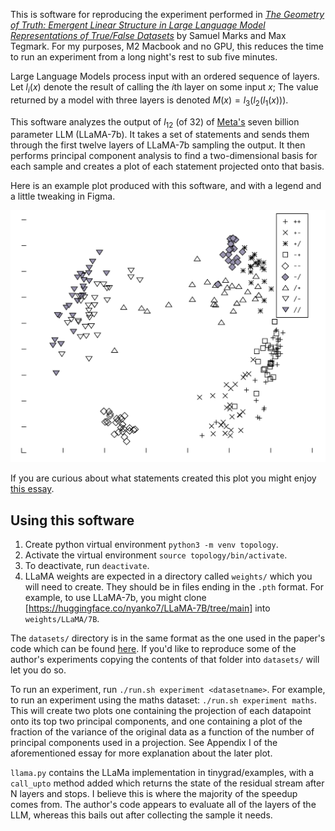 This is software for reproducing the experiment performed in [_The
Geometry of Truth: Emergent Linear Structure in Large Language Model
Representations of True/False
Datasets_](https://arxiv.org/abs/2310.06824) by Samuel Marks and Max
Tegmark. For my purposes, M2 Macbook and no GPU, this reduces the time
to run an experiment from a long night's rest to sub five minutes.

Large Language Models process input with an ordered sequence of
layers. Let $l_i(x)$ denote the result of calling the $i$th layer on
some input $x$; The value returned by a model with three layers is
denoted $M(x) = l_3(l_2(l_1(x)))$.

This software analyzes the output of $l_{12}$ (of $32$) of
[Meta's](https://arxiv.org/pdf/2302.13971.pdf) seven billion parameter
LLM (LLaMA-7b). It takes a set of statements and sends them through
the first twelve layers of LLaMA-7b sampling the output. It then
performs principal component analysis to find a two-dimensional basis
for each sample and creates a plot of each statement projected onto
that basis.

Here is an example plot produced with this software, and with a legend
and a little tweaking in Figma.

![](/maths-demo.svg)

If you are curious about what statements created this plot you might enjoy
[this essay](https://percisely.xyz/the-geometry-of-truth).

## Using this software

1. Create python virtual environment `python3 -m venv topology`.
2. Activate the virtual environment `source topology/bin/activate`.
3. To deactivate, run `deactivate`.
4. LLaMA weights are expected in a directory called `weights/` which
   you will need to create. They should be in files ending in the
   `.pth` format. For example, to use LLaMA-7b, you might clone
   [https://huggingface.co/nyanko7/LLaMA-7B/tree/main] into
   `weights/LLaMA/7B`.

The `datasets/` directory is in the same format as the one used in the
paper's code which can be found
[here](https://github.com/saprmarks/geometry-of-truth/tree/91b223224699754efe83bbd3cae04d434dda0760/datasets). If
you'd like to reproduce some of the author's experiments copying the
contents of that folder into `datasets/` will let you do so.

To run an experiment, run `./run.sh experiment <datasetname>`. For
example, to run an experiment using the maths dataset: `./run.sh
experiment maths`. This will create two plots one containing the
projection of each datapoint onto its top two principal components,
and one containing a plot of the fraction of the variance of the
original data as a function of the number of principal components used
in a projection. See Appendix I of the aforementioned essay for more
explanation about the later plot.

`llama.py` contains the LLaMa implementation in tinygrad/examples,
with a `call_upto` method added which returns the state of the
residual stream after N layers and stops. I believe this is where the
majority of the speedup comes from. The author's code appears to
evaluate all of the layers of the LLM, whereas this bails out after
collecting the sample it needs.
